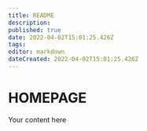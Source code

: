 ```yaml
---
title: README
description: 
published: true
date: 2022-04-02T15:01:25.426Z
tags: 
editor: markdown
dateCreated: 2022-04-02T15:01:25.426Z
---
```


# HOMEPAGE
Your content here
